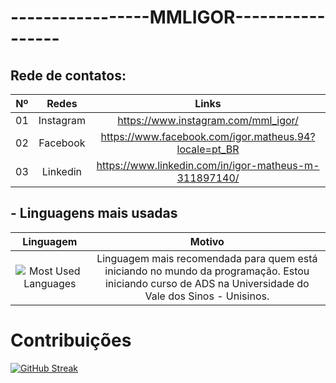 
<h1>
    <span> -----------------MMLIGOR-----------------</span>
</h1>


## Rede de contatos:
<table>
  <thead>
    <tr align="center">
      <th>Nº</th>
      <th>Redes</th>
      <th>Links</th>
    </tr>
  </thead>
  <tbody align="center">
    <tr>
      <td>01</td>
      <td>Instagram</td>
      <td align="center">
        <a href="https://www.instagram.com/mml_igor/">https://www.instagram.com/mml_igor/</a>
      </td align="center">
    </tr>
    <tr>
      <td>02</td>
      <td>Facebook</td>
      <td align="center">
        <a href="hhttps://www.facebook.com/igor.matheus.94?locale=pt_BR">https://www.facebook.com/igor.matheus.94?locale=pt_BR</a>
      </td>
    </tr>
    <tr>
      <td>03</td>
      <td>Linkedin</td>
      <td align="center">
        <a href="https://www.linkedin.com/in/igor-matheus-m-311897140/">https://www.linkedin.com/in/igor-matheus-m-311897140/</a>
      </td>
    </tr>
  </tbody>
  <tfoot></tfoot>
</table>

##  - Linguagens mais usadas 
| Linguagem | Motivo |
|:-------:|:----------:|
| ![Most Used Languages](https://www.stickersdevs.com.br/wp-content/uploads/2022/01/python-logo-adesivo-sticker.png) | Linguagem mais recomendada para quem está iniciando no mundo da programação. Estou iniciando curso de ADS na Universidade do Vale dos Sinos - Unisinos.|


# Contribuições

[![GitHub Streak](https://streak-stats.demolab.com/?user=mmligor&theme=bear&background=000&border=30A3DC&dates=FFF)](https://git.io/streak-stats)
